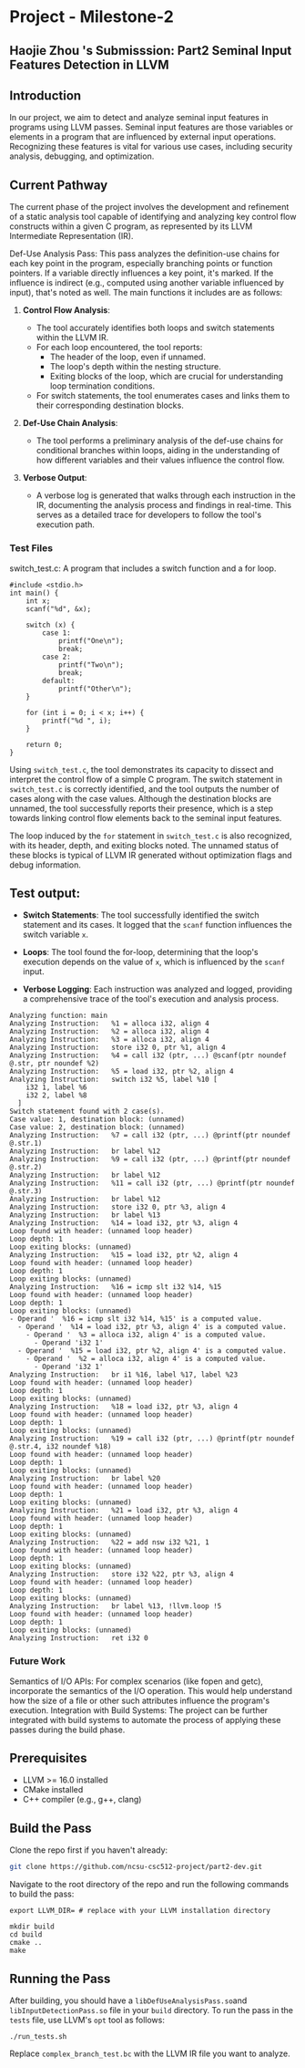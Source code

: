 # Project - Milestone-2

## Haojie Zhou 's Submisssion: Part2 Seminal Input Features Detection in LLVM

## Introduction

In our project, we aim to detect and analyze seminal input features in programs using LLVM passes. Seminal input features are those variables or elements in a program that are influenced by external input operations. Recognizing these features is vital for various use cases, including security analysis, debugging, and optimization.

## Current Pathway
The current phase of the project involves the development and refinement of a static analysis tool capable of identifying and analyzing key control flow constructs within a given C program, as represented by its LLVM Intermediate Representation (IR). 


Def-Use Analysis Pass: This pass analyzes the definition-use chains for each key point in the program, especially branching points or function pointers. If a variable directly influences a key point, it's marked. If the influence is indirect (e.g., computed using another variable influenced by input), that's noted as well. The main functions it includes are as follows:

1. **Control Flow Analysis**:
   - The tool accurately identifies both loops and switch statements within the LLVM IR.
   - For each loop encountered, the tool reports:
     - The header of the loop, even if unnamed.
     - The loop's depth within the nesting structure.
     - Exiting blocks of the loop, which are crucial for understanding loop termination conditions.
   - For switch statements, the tool enumerates cases and links them to their corresponding destination blocks.

2. **Def-Use Chain Analysis**:
   - The tool performs a preliminary analysis of the def-use chains for conditional branches within loops, aiding in the understanding of how different variables and their values influence the control flow.

3. **Verbose Output**:
   - A verbose log is generated that walks through each instruction in the IR, documenting the analysis process and findings in real-time. This serves as a detailed trace for developers to follow the tool's execution path.

### Test Files

switch_test.c: A program that includes a switch function and a for loop.
```
#include <stdio.h>
int main() {
    int x;
    scanf("%d", &x);

    switch (x) {
        case 1:
            printf("One\n");
            break;
        case 2:
            printf("Two\n");
            break;
        default:
            printf("Other\n");
    }

    for (int i = 0; i < x; i++) {
        printf("%d ", i);
    }

    return 0;
}
```

Using `switch_test.c`, the tool demonstrates its capacity to dissect and interpret the control flow of a simple C program. The switch statement in `switch_test.c` is correctly identified, and the tool outputs the number of cases along with the case values. Although the destination blocks are unnamed, the tool successfully reports their presence, which is a step towards linking control flow elements back to the seminal input features.

The loop induced by the `for` statement in `switch_test.c` is also recognized, with its header, depth, and exiting blocks noted. The unnamed status of these blocks is typical of LLVM IR generated without optimization flags and debug information.

## Test output: 

- **Switch Statements**: The tool successfully identified the switch statement and its cases. It logged that the `scanf` function influences the switch variable `x`.
  
- **Loops**: The tool found the for-loop, determining that the loop's execution depends on the value of `x`, which is influenced by the `scanf` input.

- **Verbose Logging**: Each instruction was analyzed and logged, providing a comprehensive trace of the tool's execution and analysis process.
```
Analyzing function: main
Analyzing Instruction:   %1 = alloca i32, align 4
Analyzing Instruction:   %2 = alloca i32, align 4
Analyzing Instruction:   %3 = alloca i32, align 4
Analyzing Instruction:   store i32 0, ptr %1, align 4
Analyzing Instruction:   %4 = call i32 (ptr, ...) @scanf(ptr noundef @.str, ptr noundef %2)
Analyzing Instruction:   %5 = load i32, ptr %2, align 4
Analyzing Instruction:   switch i32 %5, label %10 [
    i32 1, label %6
    i32 2, label %8
  ]
Switch statement found with 2 case(s).
Case value: 1, destination block: (unnamed)
Case value: 2, destination block: (unnamed)
Analyzing Instruction:   %7 = call i32 (ptr, ...) @printf(ptr noundef @.str.1)
Analyzing Instruction:   br label %12
Analyzing Instruction:   %9 = call i32 (ptr, ...) @printf(ptr noundef @.str.2)
Analyzing Instruction:   br label %12
Analyzing Instruction:   %11 = call i32 (ptr, ...) @printf(ptr noundef @.str.3)
Analyzing Instruction:   br label %12
Analyzing Instruction:   store i32 0, ptr %3, align 4
Analyzing Instruction:   br label %13
Analyzing Instruction:   %14 = load i32, ptr %3, align 4
Loop found with header: (unnamed loop header)
Loop depth: 1
Loop exiting blocks: (unnamed) 
Analyzing Instruction:   %15 = load i32, ptr %2, align 4
Loop found with header: (unnamed loop header)
Loop depth: 1
Loop exiting blocks: (unnamed) 
Analyzing Instruction:   %16 = icmp slt i32 %14, %15
Loop found with header: (unnamed loop header)
Loop depth: 1
Loop exiting blocks: (unnamed) 
- Operand '  %16 = icmp slt i32 %14, %15' is a computed value.
  - Operand '  %14 = load i32, ptr %3, align 4' is a computed value.
    - Operand '  %3 = alloca i32, align 4' is a computed value.
      - Operand 'i32 1'
  - Operand '  %15 = load i32, ptr %2, align 4' is a computed value.
    - Operand '  %2 = alloca i32, align 4' is a computed value.
      - Operand 'i32 1'
Analyzing Instruction:   br i1 %16, label %17, label %23
Loop found with header: (unnamed loop header)
Loop depth: 1
Loop exiting blocks: (unnamed) 
Analyzing Instruction:   %18 = load i32, ptr %3, align 4
Loop found with header: (unnamed loop header)
Loop depth: 1
Loop exiting blocks: (unnamed) 
Analyzing Instruction:   %19 = call i32 (ptr, ...) @printf(ptr noundef @.str.4, i32 noundef %18)
Loop found with header: (unnamed loop header)
Loop depth: 1
Loop exiting blocks: (unnamed) 
Analyzing Instruction:   br label %20
Loop found with header: (unnamed loop header)
Loop depth: 1
Loop exiting blocks: (unnamed) 
Analyzing Instruction:   %21 = load i32, ptr %3, align 4
Loop found with header: (unnamed loop header)
Loop depth: 1
Loop exiting blocks: (unnamed) 
Analyzing Instruction:   %22 = add nsw i32 %21, 1
Loop found with header: (unnamed loop header)
Loop depth: 1
Loop exiting blocks: (unnamed) 
Analyzing Instruction:   store i32 %22, ptr %3, align 4
Loop found with header: (unnamed loop header)
Loop depth: 1
Loop exiting blocks: (unnamed) 
Analyzing Instruction:   br label %13, !llvm.loop !5
Loop found with header: (unnamed loop header)
Loop depth: 1
Loop exiting blocks: (unnamed) 
Analyzing Instruction:   ret i32 0
```
### Future Work

Semantics of I/O APIs: For complex scenarios (like fopen and getc), incorporate the semantics of the I/O operation. This would help understand how the size of a file or other such attributes influence the program's execution.
Integration with Build Systems: The project can be further integrated with build systems to automate the process of applying these passes during the build phase.


## Prerequisites
- LLVM >= 16.0 installed
- CMake installed
- C++ compiler (e.g., g++, clang)




## Build the Pass

Clone the repo first if you haven't already:
```bash
git clone https://github.com/ncsu-csc512-project/part2-dev.git
```

Navigate to the root directory of the repo and run the following commands to build the pass:

```
export LLVM_DIR= # replace with your LLVM installation directory

mkdir build
cd build
cmake .. 
make
```

## Running the Pass
After building, you should have a `libDefUseAnalysisPass.so`and `libInputDetectionPass.so`  file in your `build` directory. To run the pass in the `tests` file, use LLVM's `opt` tool as follows:
```
./run_tests.sh
```

Replace `complex_branch_test.bc` with the LLVM IR file you want to analyze.
